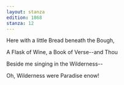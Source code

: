 ```yaml
---
layout: stanza
edition: 1868
stanza: 12
---
```


Here with a little Bread beneath the Bough,

A Flask of Wine, a Book of Verse--and Thou

Beside me singing in the Wilderness--

Oh, Wilderness were Paradise enow!
